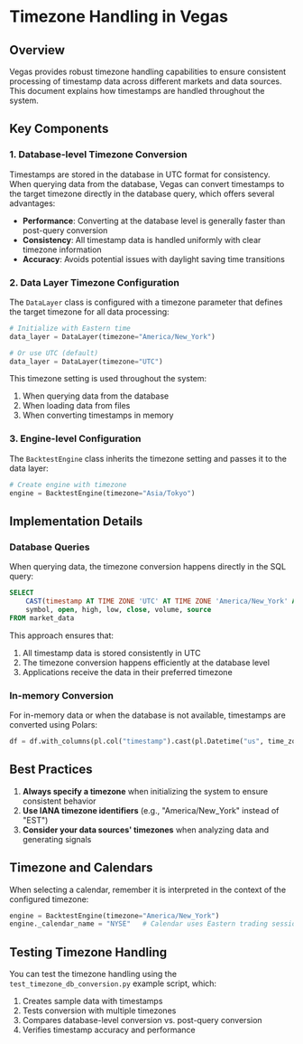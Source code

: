 # Timezone Handling in Vegas

## Overview

Vegas provides robust timezone handling capabilities to ensure consistent processing of timestamp data across different markets and data sources. This document explains how timestamps are handled throughout the system.

## Key Components

### 1. Database-level Timezone Conversion

Timestamps are stored in the database in UTC format for consistency. When querying data from the database, Vegas can convert timestamps to the target timezone directly in the database query, which offers several advantages:

- **Performance**: Converting at the database level is generally faster than post-query conversion
- **Consistency**: All timestamp data is handled uniformly with clear timezone information
- **Accuracy**: Avoids potential issues with daylight saving time transitions

### 2. Data Layer Timezone Configuration

The `DataLayer` class is configured with a timezone parameter that defines the target timezone for all data processing:

```python
# Initialize with Eastern time
data_layer = DataLayer(timezone="America/New_York")

# Or use UTC (default)
data_layer = DataLayer(timezone="UTC")
```

This timezone setting is used throughout the system:

1. When querying data from the database
2. When loading data from files
3. When converting timestamps in memory

### 3. Engine-level Configuration

The `BacktestEngine` class inherits the timezone setting and passes it to the data layer:

```python
# Create engine with timezone
engine = BacktestEngine(timezone="Asia/Tokyo")
```

## Implementation Details

### Database Queries

When querying data, the timezone conversion happens directly in the SQL query:

```sql
SELECT
    CAST(timestamp AT TIME ZONE 'UTC' AT TIME ZONE 'America/New_York' AS TIMESTAMP) AS timestamp,
    symbol, open, high, low, close, volume, source
FROM market_data
```

This approach ensures that:

1. All timestamp data is stored consistently in UTC
2. The timezone conversion happens efficiently at the database level
3. Applications receive the data in their preferred timezone

### In-memory Conversion

For in-memory data or when the database is not available, timestamps are converted using Polars:

```python
df = df.with_columns(pl.col("timestamp").cast(pl.Datetime("us", time_zone=self.timezone)))
```

## Best Practices

1. **Always specify a timezone** when initializing the system to ensure consistent behavior
2. **Use IANA timezone identifiers** (e.g., "America/New_York" instead of "EST")
3. **Consider your data sources' timezones** when analyzing data and generating signals

## Timezone and Calendars

When selecting a calendar, remember it is interpreted in the context of the configured timezone:

```python
engine = BacktestEngine(timezone="America/New_York")
engine._calendar_name = "NYSE"   # Calendar uses Eastern trading session semantics
```

## Testing Timezone Handling

You can test the timezone handling using the `test_timezone_db_conversion.py` example script, which:

1. Creates sample data with timestamps
2. Tests conversion with multiple timezones
3. Compares database-level conversion vs. post-query conversion
4. Verifies timestamp accuracy and performance
